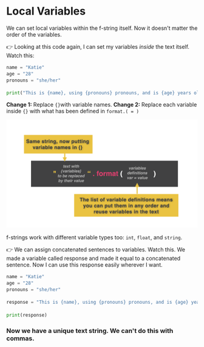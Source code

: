 # Local Variables

We can set local variables within the f-string itself. Now it doesn't matter the order of the variables. 

👉 Looking at this code again, I can set my variables *inside*  the text itself. Watch this: 

```python
name = "Katie"
age = "28"
pronouns = "she/her"

print("This is {name}, using {pronouns} pronouns, and is {age} years old. Hello, {name}. How are you? Have you been having a great {age} years so far".format(name=name, pronouns=pronouns, age=age))
```
**Change 1:** Replace `{}`with variable names.
**Change 2:** Replace each variable inside `{}` with what has been defined in `format.( = )`


![](resources/f_002.png)


f-strings work with different variable types too: `int`, `float`, and `string`.

👉 We can assign concatenated sentences to variables. Watch this. We made a variable called response and made it equal to a concatenated sentence. Now I can use this response easily wherever I want.

```python
name = "Katie"
age = "28"
pronouns = "she/her"

response = "This is {name}, using {pronouns} pronouns, and is {age} years old. Hello, {name}. How are you? Have you been having a great {age} years so far".format(name=name, pronouns=pronouns, age=age)

print(response)
```

### Now we have a unique text string. We can't do this with commas.

